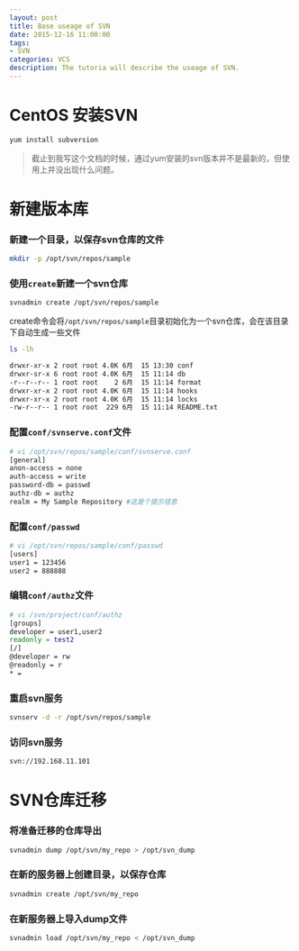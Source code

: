 ```yaml
---
layout: post
title: Base useage of SVN
date: 2015-12-16 11:00:00
tags:
- SVN
categories: VCS
description: The tutoria will describe the useage of SVN.
---
```



# CentOS 安装SVN
```bash
yum install subversion
```
> 截止到我写这个文档的时候，通过yum安装的svn版本并不是最新的，但使用上并没出现什么问题。

# 新建版本库
### 新建一个目录，以保存svn仓库的文件
```bash
mkdir -p /opt/svn/repos/sample
```
### 使用`create`新建一个svn仓库
```bash
svnadmin create /opt/svn/repos/sample
```
create命令会将`/opt/svn/repos/sample`目录初始化为一个svn仓库，会在该目录下自动生成一些文件
```bash
ls -lh

drwxr-xr-x 2 root root 4.0K 6月  15 13:30 conf
drwxr-sr-x 6 root root 4.0K 6月  15 11:14 db
-r--r--r-- 1 root root    2 6月  15 11:14 format
drwxr-xr-x 2 root root 4.0K 6月  15 11:14 hooks
drwxr-xr-x 2 root root 4.0K 6月  15 11:14 locks
-rw-r--r-- 1 root root  229 6月  15 11:14 README.txt
```
### 配置`conf/svnserve.conf`文件
```bash
# vi /opt/svn/repos/sample/conf/svnserve.conf   
[general]   
anon-access = none   
auth-access = write   
password-db = passwd   
authz-db = authz   
realm = My Sample Repository #这是个提示信息  
```
### 配置`conf/passwd`
```bash
# vi /opt/svn/repos/sample/conf/passwd   
[users]   
user1 = 123456
user2 = 888888
```
### 编辑`conf/authz`文件
```bash
# vi /svn/project/conf/authz   
[groups]   
developer = user1,user2   
readonly = test2   
[/]   
@developer = rw   
@readonly = r   
* =  
```
### 重启svn服务
```bash
svnserv -d -r /opt/svn/repos/sample
```
### 访问svn服务
```bash
svn://192.168.11.101
```

# SVN仓库迁移
### 将准备迁移的仓库导出
```bash
svnadmin dump /opt/svn/my_repo > /opt/svn_dump
```
### 在新的服务器上创建目录，以保存仓库
```bash
svnadmin create /opt/svn/my_repo
```
### 在新服务器上导入dump文件
```bash
svnadmin load /opt/svn/my_repo < /opt/svn_dump
```

